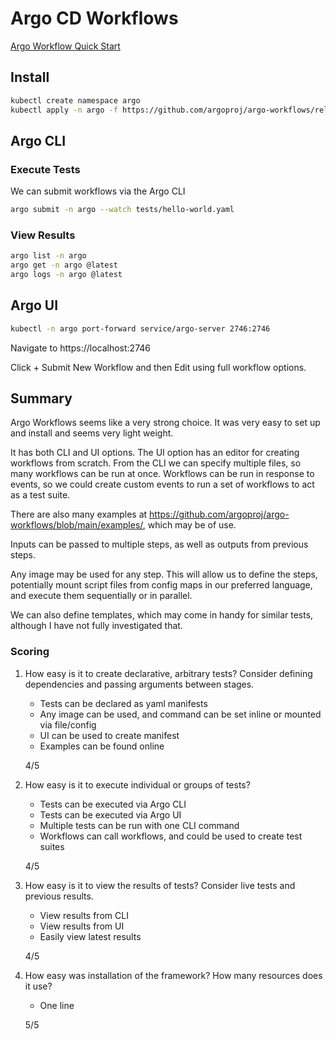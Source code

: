 # Argo CD Workflows

[Argo Workflow Quick Start](https://argo-workflows.readthedocs.io/en/latest/quick-start/)

## Install

```bash
kubectl create namespace argo
kubectl apply -n argo -f https://github.com/argoproj/argo-workflows/releases/download/v3.5.5/quick-start-minimal.yaml
```

## Argo CLI

### Execute Tests

We can submit workflows via the Argo CLI

```bash
argo submit -n argo --watch tests/hello-world.yaml
```

### View Results

```bash
argo list -n argo
argo get -n argo @latest
argo logs -n argo @latest
```

## Argo UI

```bash
kubectl -n argo port-forward service/argo-server 2746:2746
```

Navigate to https://localhost:2746

Click + Submit New Workflow and then Edit using full workflow options.

## Summary

Argo Workflows seems like a very strong choice. It was very easy to set up and install and seems very light weight.

It has both CLI and UI options. The UI option has an editor for creating workflows from scratch. From the CLI we can specify multiple files, so many workflows can be run at once. Workflows can be run in response to events, so we could create custom events to run a set of workflows to act as a test suite.

There are also many examples at https://github.com/argoproj/argo-workflows/blob/main/examples/, which may be of use.

Inputs can be passed to multiple steps, as well as outputs from previous steps.

Any image may be used for any step. This will allow us to define the steps, potentially mount script files from config maps in our preferred language, and execute them sequentially or in parallel.

We can also define templates, which may come in handy for similar tests, although I have not fully investigated that.

### Scoring

1. How easy is it to create declarative, arbitrary tests? Consider defining dependencies and passing arguments between stages.

   - Tests can be declared as yaml manifests
   - Any image can be used, and command can be set inline or mounted via file/config
   - UI can be used to create manifest
   - Examples can be found online

   4/5

2. How easy is it to execute individual or groups of tests?

   - Tests can be executed via Argo CLI
   - Tests can be executed via Argo UI
   - Multiple tests can be run with one CLI command
   - Workflows can call workflows, and could be used to create test suites

   4/5

3. How easy is it to view the results of tests? Consider live tests and previous results.

   - View results from CLI
   - View results from UI
   - Easily view latest results

   4/5

4. How easy was installation of the framework? How many resources does it use?

   - One line

   5/5

